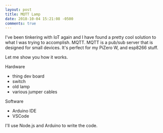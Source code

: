 ```yaml
---
layout: post
title: MQTT Lamp
date: 2018-10-04 15:21:08 -0500
comments: true
---
```


I've been tinkering with IoT again and I have found a pretty cool solution to what I was trying to accomplish.  MQTT.  MQTT is a pub/sub server that is designed for small devices.  It's perfect for my PiZero W, and esp8266 stuff.

Let me show you how it works.

Hardware
- thing dev board
- switch
- old lamp
- various jumper cables

Software
- Arduino IDE
- VSCode

I'll use Node.js and Arduino to write the code.  
